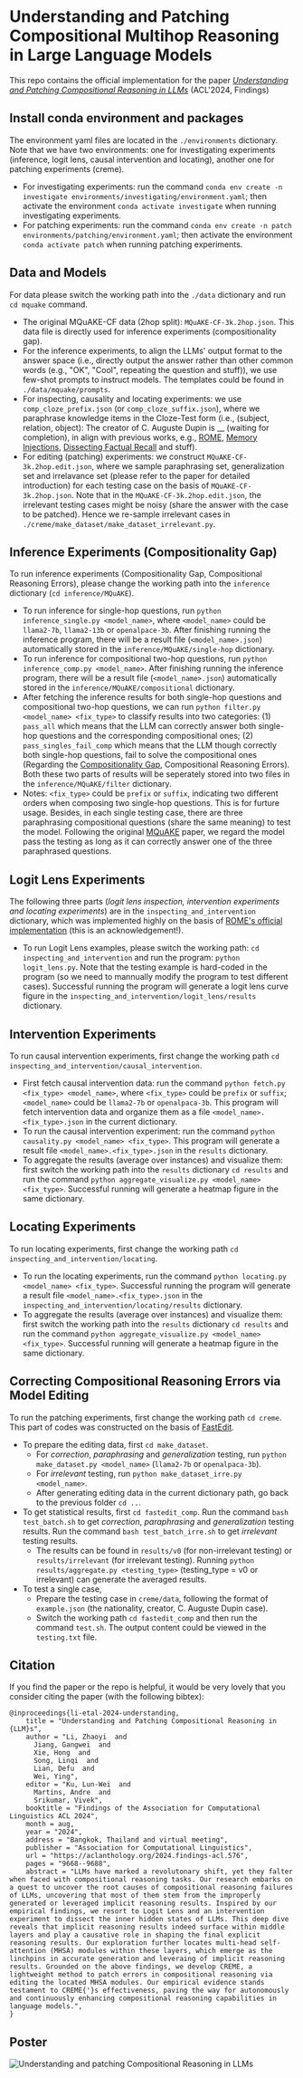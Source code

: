 # Understanding and Patching Compositional Multihop Reasoning in Large Language Models
This repo contains the official implementation for the paper [*Understanding and Patching Compositional Reasoning in LLMs*](https://arxiv.org/abs/2402.14328) (ACL'2024, Findings)

## Install conda environment and packages
The environment yaml files are located in the `./environments` dictionary. Note that we have two environments: one for investigating experiments (inference, logit lens, causal intervention and locating), another one for patching experiments (creme).
- For investigating experiments: run the command `conda env create -n investigate environments/investigating/environment.yaml`; then activate the environment `conda activate investigate` when running investigating experiments.
- For patching experiments: run the command `conda env create -n patch environments/patching/environment.yaml`; then activate the environment `conda activate patch` when running patching experiments.
## Data and Models
For data please switch the working path into the `./data` dictionary and run `cd mquake` command.
- The original MQuAKE-CF data (2hop split): `MQuAKE-CF-3k.2hop.json`. This data file is directly used for inference experiments (compositionality gap).
- For the inference experiments, to align the LLMs' output format to the answer space (i.e., directly output the answer rather than other common words (e.g., "OK", "Cool", repeating the question and stuff)), we use few-shot prompts to instruct models. The templates could be found in `./data/mquake/prompts`.
- For inspecting, causality and locating experiments: we use `comp_cloze_prefix.json` (or `comp_cloze_suffix.json`), where we paraphrase knowledge items in the Cloze-Test form (i.e., (subject, relation, object): The creator of C. Auguste Dupin is __ (waiting for completion), in align with previous works, e.g., [ROME](https://arxiv.org/abs/2202.05262), [Memory Injections](https://arxiv.org/abs/2309.05605), [Dissecting Factual Recall](https://arxiv.org/abs/2304.14767) and stuff).
- For editing (patching) experiments: we construct `MQuAKE-CF-3k.2hop.edit.json`, where we sample paraphrasing set, generalization set and irrelavance set (please refer to the paper for detailed introduction) for each testing case on the basis of `MQuAKE-CF-3k.2hop.json`. Note that in the `MQuAKE-CF-3k.2hop.edit.json`, the irrelevant testing cases might be noisy (share the answer with the case to be patched). Hence we re-sample irrelevant cases in `./creme/make_dataset/make_dataset_irrelevant.py`.

## Inference Experiments (Compositionality Gap)
To run inference experiments (Compositionality Gap, Compositional Reasoning Errors), please change the working path into the `inference` dictionary (`cd inference/MQuAKE`).
- To run inference for single-hop questions, run `python inference_single.py <model_name>`, where `<model_name>` could be `llama2-7b`, `llama2-13b` or `openalpace-3b`. After finishing running the inference program, there will be a result file (`<model_name>.json`) automatically stored in the `inference/MQuAKE/single-hop` dictionary.
- To run inference for compositional two-hop questions, run `python inference_comp.py <model_name>`. After finishing running the inference program, there will be a result file (`<model_name>.json`) automatically stored in the `inference/MQuAKE/compositional` dictionary.
- After fetching the inference results for both single-hop questions and compositional two-hop questions, we can run `python filter.py <model_name> <fix_type>` to classify results into two categories: (1) `pass_all` which means that the LLM can correctly answer both single-hop questions and the corresponding compositional ones; (2) `pass_singles_fail_comp` which means that the LLM though correctly both single-hop questions, fail to solve the compositional ones (Regarding the [Compositionality Gap](https://aclanthology.org/2023.findings-emnlp.378/), Compositional Reasoning Errors). Both these two parts of results will be seperately stored into two files in the `inference/MQuAKE/filter` dictionary.
- Notes: `<fix_type>` could be `prefix` or `suffix`, indicating two different orders when composing two single-hop questions. This is for furture usage. Besides, in each single testing case, there are three paraphrasing compositional questions (share the same meaning) to test the model. Following the original [MQuAKE](https://arxiv.org/abs/2305.14795) paper, we regard the model pass the testing as long as it can correctly answer one of the three paraphrased questions.

## Logit Lens Experiments
The following three parts (*logit lens inspection, intervention experiments and locating experiments*) are in the `inspecting_and_intervention` dictionary, which was implemented highly on the basis of [ROME's official implementation](https://github.com/kmeng01/rome) (this is an acknowledgement!).
- To run Logit Lens examples, please switch the working path: `cd inspecting_and_intervention` and run the program: `python logit_lens.py`. Note that the testing example is hard-coded in the program (so we need to mannually modify the program to test different cases). Successful running the program will generate a logit lens curve figure in the `inspecting_and_intervention/logit_lens/results` dictionary.
## Intervention Experiments
To run causal intervention experiments, first change the working path `cd inspecting_and_intervention/causal_intervention`.
- First fetch causal intervention data: run the command `python fetch.py <fix_type> <model_name>`, where `<fix_type>` could be `prefix` or `suffix`; `<model_name>` could be `llama2-7b` or `openalpaca-3b`. This program will fetch intervention data and organize them as a file `<model_name>.<fix_type>.json` in the current dictionary.
- To run the causal intervention experiment: run the command `python causality.py <model_name> <fix_type>`. This program will generate a result file `<model_name>.<fix_type>.json` in the `results` dictionary.
- To aggregate the results (average over instances) and visualize them: first switch the working path into the `results` dictionary `cd results` and run the command `python aggregate_visualize.py <model_name> <fix_type>`. Successful running will generate a heatmap figure in the same dictionary.
## Locating Experiments
To run locating experiments, first change the working path `cd inspecting_and_intervention/locating`.
- To run the locating experiments, run the command `python locating.py <model_name> <fix_type>`. Successful running the program will generate a result file `<model_name>.<fix_type>.json` in the `inspecting_and_intervention/locating/results` dictionary.
- To aggregate the results (average over instances) and visualize them: first switch the working path into the `results` dictionary `cd results` and run the command `python aggregate_visualize.py <model_name> <fix_type>`. Successful running will generate a heatmap figure in the same dictionary.
## Correcting Compositional Reasoning Errors via Model Editing
To run the patching experiments, first change the working path `cd creme`. This part of codes was constructed on the basis of [FastEdit](https://github.com/hiyouga/FastEdit).
- To prepare the editing data, first `cd make_dataset`. 
  - For *correction*, *paraphrasing* and *generalization* testing, run `python make_dataset.py <model_name>` (`llama2-7b` or `openalpaca-3b`).
  - For *irrelevant* testing, run `python make_dataset_irre.py <model_name>`.
  - After generating editing data in the current dictionary path, go back to the previous folder `cd ..`.
- To get statistical results, first `cd fastedit_comp`. Run the command `bash test_batch.sh` to get *correction*, *paraphrasing* and *generalization* testing results. Run the command `bash test_batch_irre.sh` to get *irrelevant* testing results.
  - The results can be found in `results/v0` (for non-irrelevant testing) or `results/irrelevant` (for irrelevant testing). Running `python results/aggregate.py <testing_type>` (testing_type = v0 or irrelevant) can generate the averaged results.
- To test a single case,
  - Prepare the testing case in `creme/data`, following the format of `example.json` (the nationality, creator, C. Auguste Dupin case).
  - Switch the working path `cd fastedit_comp` and then run the command `test.sh`. The output content could be viewed in the `testing.txt` file.

## Citation
If you find the paper or the repo is helpful, it would be very lovely that you consider citing the paper (with the following bibtex):
```
@inproceedings{li-etal-2024-understanding,
    title = "Understanding and Patching Compositional Reasoning in {LLM}s",
    author = "Li, Zhaoyi  and
      Jiang, Gangwei  and
      Xie, Hong  and
      Song, Linqi  and
      Lian, Defu  and
      Wei, Ying",
    editor = "Ku, Lun-Wei  and
      Martins, Andre  and
      Srikumar, Vivek",
    booktitle = "Findings of the Association for Computational Linguistics ACL 2024",
    month = aug,
    year = "2024",
    address = "Bangkok, Thailand and virtual meeting",
    publisher = "Association for Computational Linguistics",
    url = "https://aclanthology.org/2024.findings-acl.576",
    pages = "9668--9688",
    abstract = "LLMs have marked a revolutonary shift, yet they falter when faced with compositional reasoning tasks. Our research embarks on a quest to uncover the root causes of compositional reasoning failures of LLMs, uncovering that most of them stem from the improperly generated or leveraged implicit reasoning results. Inspired by our empirical findings, we resort to Logit Lens and an intervention experiment to dissect the inner hidden states of LLMs. This deep dive reveals that implicit reasoning results indeed surface within middle layers and play a causative role in shaping the final explicit reasoning results. Our exploration further locates multi-head self-attention (MHSA) modules within these layers, which emerge as the linchpins in accurate generation and leveraing of implicit reasoning results. Grounded on the above findings, we develop CREME, a lightweight method to patch errors in compositional reasoning via editing the located MHSA modules. Our empirical evidence stands testament to CREME{'}s effectiveness, paving the way for autonomously and continuously enhancing compositional reasoning capabilities in language models.",
}
```
## Poster
![Understanding and patching Compositional Reasoning in LLMs](poster_acl2024_creme_page-0001.jpg)